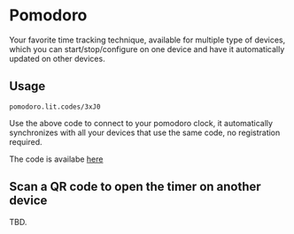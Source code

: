# Pomodoro

Your favorite time tracking technique, available for multiple type of devices, which you can start/stop/configure on one device and have it automatically updated on other devices.

## Usage

```
pomodoro.lit.codes/3xJ0
```

Use the above code to connect to your pomodoro clock, it automatically synchronizes with all your
devices that use the same code, no registration required.

The code is availabe [here](https://github.com/lit-codes/pomodoro)

## Scan a QR code to open the timer on another device

TBD.
